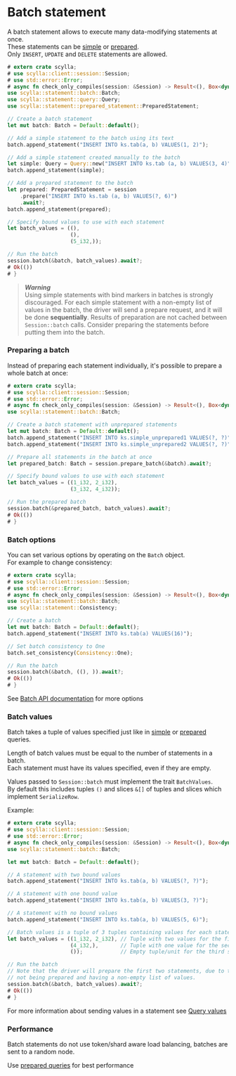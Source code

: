 # Batch statement

A batch statement allows to execute many data-modifying statements at once.\
These statements can be [simple](simple.md) or [prepared](prepared.md).\
Only `INSERT`, `UPDATE` and `DELETE` statements are allowed.

```rust
# extern crate scylla;
# use scylla::client::session::Session;
# use std::error::Error;
# async fn check_only_compiles(session: &Session) -> Result<(), Box<dyn Error>> {
use scylla::statement::batch::Batch;
use scylla::statement::query::Query;
use scylla::statement::prepared_statement::PreparedStatement;

// Create a batch statement
let mut batch: Batch = Default::default();

// Add a simple statement to the batch using its text
batch.append_statement("INSERT INTO ks.tab(a, b) VALUES(1, 2)");

// Add a simple statement created manually to the batch
let simple: Query = Query::new("INSERT INTO ks.tab (a, b) VALUES(3, 4)");
batch.append_statement(simple);

// Add a prepared statement to the batch
let prepared: PreparedStatement = session
    .prepare("INSERT INTO ks.tab (a, b) VALUES(?, 6)")
    .await?;
batch.append_statement(prepared);

// Specify bound values to use with each statement
let batch_values = ((),
                    (),
                    (5_i32,));

// Run the batch
session.batch(&batch, batch_values).await?;
# Ok(())
# }
```

> ***Warning***\
> Using simple statements with bind markers in batches is strongly discouraged.
> For each simple statement with a non-empty list of values in the batch,
> the driver will send a prepare request, and it will be done **sequentially**.
> Results of preparation are not cached between `Session::batch` calls.
> Consider preparing the statements before putting them into the batch.

### Preparing a batch
Instead of preparing each statement individually, it's possible to prepare a whole batch at once:

```rust
# extern crate scylla;
# use scylla::client::session::Session;
# use std::error::Error;
# async fn check_only_compiles(session: &Session) -> Result<(), Box<dyn Error>> {
use scylla::statement::batch::Batch;

// Create a batch statement with unprepared statements
let mut batch: Batch = Default::default();
batch.append_statement("INSERT INTO ks.simple_unprepared1 VALUES(?, ?)");
batch.append_statement("INSERT INTO ks.simple_unprepared2 VALUES(?, ?)");

// Prepare all statements in the batch at once
let prepared_batch: Batch = session.prepare_batch(&batch).await?;

// Specify bound values to use with each statement
let batch_values = ((1_i32, 2_i32),
                    (3_i32, 4_i32));

// Run the prepared batch
session.batch(&prepared_batch, batch_values).await?;
# Ok(())
# }
```

### Batch options
You can set various options by operating on the `Batch` object.\
For example to change consistency:
```rust
# extern crate scylla;
# use scylla::client::session::Session;
# use std::error::Error;
# async fn check_only_compiles(session: &Session) -> Result<(), Box<dyn Error>> {
use scylla::statement::batch::Batch;
use scylla::statement::Consistency;

// Create a batch
let mut batch: Batch = Default::default();
batch.append_statement("INSERT INTO ks.tab(a) VALUES(16)");

// Set batch consistency to One
batch.set_consistency(Consistency::One);

// Run the batch
session.batch(&batch, ((), )).await?;
# Ok(())
# }
```

See [Batch API documentation](https://docs.rs/scylla/latest/scylla/statement/batch/struct.Batch.html)
for more options

### Batch values
Batch takes a tuple of values specified just like in [simple](simple.md) or [prepared](prepared.md) queries.

Length of batch values must be equal to the number of statements in a batch.\
Each statement must have its values specified, even if they are empty.

Values passed to `Session::batch` must implement the trait `BatchValues`.\
By default this includes tuples `()` and slices `&[]` of tuples and slices which implement `SerializeRow`.

Example:
```rust
# extern crate scylla;
# use scylla::client::session::Session;
# use std::error::Error;
# async fn check_only_compiles(session: &Session) -> Result<(), Box<dyn Error>> {
use scylla::statement::batch::Batch;

let mut batch: Batch = Default::default();

// A statement with two bound values
batch.append_statement("INSERT INTO ks.tab(a, b) VALUES(?, ?)");

// A statement with one bound value
batch.append_statement("INSERT INTO ks.tab(a, b) VALUES(3, ?)");

// A statement with no bound values
batch.append_statement("INSERT INTO ks.tab(a, b) VALUES(5, 6)");

// Batch values is a tuple of 3 tuples containing values for each statement
let batch_values = ((1_i32, 2_i32), // Tuple with two values for the first statement
                    (4_i32,),       // Tuple with one value for the second statement
                    ());            // Empty tuple/unit for the third statement

// Run the batch
// Note that the driver will prepare the first two statements, due to them
// not being prepared and having a non-empty list of values.
session.batch(&batch, batch_values).await?;
# Ok(())
# }
```
For more information about sending values in a statement see [Query values](values.md)


### Performance
Batch statements do not use token/shard aware load balancing, batches are sent to a random node.

Use [prepared queries](prepared.md) for best performance
